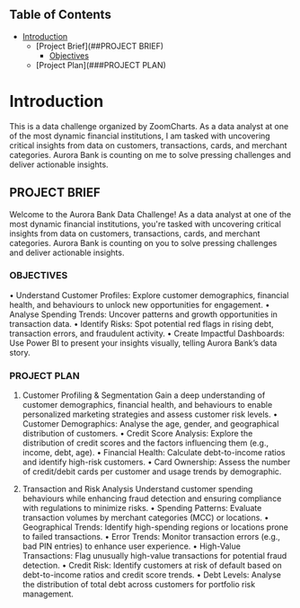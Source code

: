 ## Table of Contents
- [Introduction](#Introduction)
  - [Project Brief](##PROJECT BRIEF)
    - [Objectives](###OBJECTIVES)
  - [Project Plan](###PROJECT PLAN)


# Introduction
This is a data challenge organized by ZoomCharts. As a data analyst at one of the most dynamic financial institutions, I am tasked with uncovering critical insights from data on customers, transactions, cards, and merchant categories. Aurora Bank is counting on me to solve pressing challenges and deliver actionable insights.

## PROJECT BRIEF
Welcome to the Aurora Bank Data Challenge! As a data analyst at one of the most dynamic financial institutions, you're tasked with uncovering critical insights from data on customers, transactions, cards, and merchant categories. Aurora Bank is counting on you to solve pressing challenges and deliver actionable insights.

### OBJECTIVES
•	Understand Customer Profiles: Explore customer demographics, financial health, and behaviours to unlock new opportunities for engagement.
•	Analyse Spending Trends: Uncover patterns and growth opportunities in transaction data.
•	Identify Risks: Spot potential red flags in rising debt, transaction errors, and fraudulent activity.
•	Create Impactful Dashboards: Use Power BI to present your insights visually, telling Aurora Bank’s data story.


### PROJECT PLAN 
1. Customer Profiling & Segmentation
Gain a deep understanding of customer demographics, financial health, and behaviours to enable personalized marketing strategies and assess customer risk levels.
•	Customer Demographics: Analyse the age, gender, and geographical distribution of customers.
•	Credit Score Analysis: Explore the distribution of credit scores and the factors influencing them (e.g., income, debt, age).
•	Financial Health: Calculate debt-to-income ratios and identify high-risk customers.
•	Card Ownership: Assess the number of credit/debit cards per customer and usage trends by demographic.
 
2. Transaction and Risk Analysis
Understand customer spending behaviours while enhancing fraud detection and ensuring compliance with regulations to minimize risks.
•	Spending Patterns: Evaluate transaction volumes by merchant categories (MCC) or locations.
•	Geographical Trends: Identify high-spending regions or locations prone to failed transactions.
•	Error Trends: Monitor transaction errors (e.g., bad PIN entries) to enhance user experience.
•	High-Value Transactions: Flag unusually high-value transactions for potential fraud detection.
•	Credit Risk: Identify customers at risk of default based on debt-to-income ratios and credit score trends.
•	Debt Levels: Analyse the distribution of total debt across customers for portfolio risk management.


